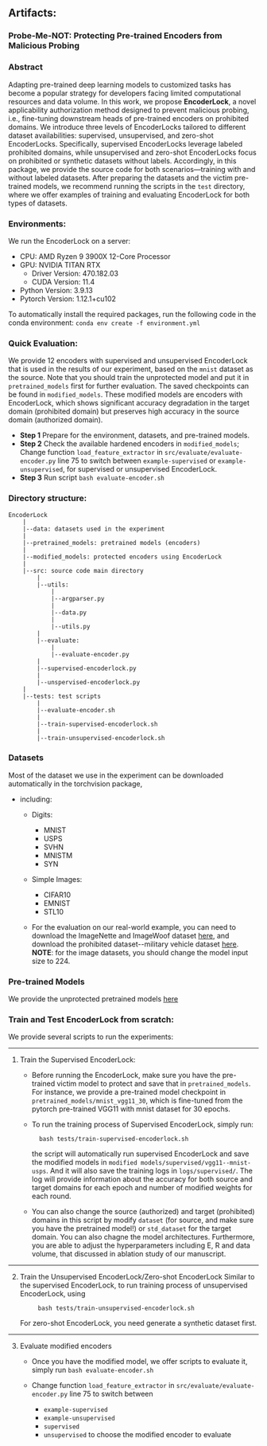 ## Artifacts: 
### Probe-Me-NOT: Protecting Pre-trained Encoders from Malicious Probing

### Abstract
Adapting pre-trained deep learning models to customized tasks has become a popular strategy for developers facing limited computational resources and data volume. In this work, we propose **EncoderLock**, a novel applicability authorization method designed to prevent malicious probing, i.e., fine-tuning downstream heads of pre-trained encoders on prohibited domains. We introduce three levels of EncoderLocks tailored to different dataset availabilities: supervised, unsupervised, and zero-shot EncoderLocks. Specifically, supervised EncoderLocks leverage labeled prohibited domains, while unsupervised and zero-shot EncoderLocks focus on prohibited or synthetic datasets without labels. Accordingly, in this package, we provide the source code for both scenarios—training with and without labeled datasets. After preparing the datasets and the victim pre-trained models, we recommend running the scripts in the `test` directory, where we offer examples of training and evaluating EncoderLock for both types of datasets.

### Environments:
We run the EncoderLock on a server:

- CPU: AMD Ryzen 9 3900X 12-Core Processor
- GPU: NVIDIA TITAN RTX 
    -  Driver Version: 470.182.03   
    -  CUDA Version: 11.4  
- Python Version: 3.9.13
- Pytorch Version: 1.12.1+cu102

To automatically install the required packages, run the following code in the conda environment:
    ```conda env create -f environment.yml```

### Quick Evaluation:
We provide $12$ encoders with supervised and unsupervised EncoderLock that is used in the results of our experiment, based on the `mnist` dataset as the source. Note that you should train the unprotected model and put it in `pretrained_models` first for further evaluation. The saved checkpoints can be found in `modified_models`.
These modified models are encoders with EncoderLock, which shows significant accuracy degradation in the target domain (prohibited domain) but preserves high accuracy in the source domain (authorized domain).

- **Step 1** Prepare for the environment, datasets, and pre-trained models.
- **Step 2** Check the available hardened encoders in `modified_models`; Change function `load_feature_extractor` in `src/evaluate/evaluate-encoder.py` line 75 to switch between `example-supervised` or `example-unsupervised`, for supervised or unsupervised EncoderLock.
- **Step 3** Run script `bash evaluate-encoder.sh`

### Directory structure:
```
EncoderLock
    |
    |--data: datasets used in the experiment
    |
    |--pretrained_models: pretrained models (encoders)
    |
    |--modified_models: protected encoders using EncoderLock
    |
    |--src: source code main directory
        |
        |--utils:
            |
            |--argparser.py
            |
            |--data.py
            |
            |--utils.py
        |
        |--evaluate:
            |
            |--evaluate-encoder.py
        |
        |--supervised-encoderlock.py
        |
        |--unspervised-encoderlock.py
    |
    |--tests: test scripts
        |
        |--evaluate-encoder.sh
        |
        |--train-supervised-encoderlock.sh
        |
        |--train-unsupervised-encoderlock.sh
```

### Datasets
Most of the dataset we use in the experiment can be downloaded automatically in the torchvision package, 
- including: 
    - Digits:
        - MNIST
        - USPS
        - SVHN
        - MNISTM
        - SYN
    - Simple Images:
        - CIFAR10
        - EMNIST
        - STL10

    - For the evaluation on our real-world example, you can need to download the ImageNette and ImageWoof dataset [here](https://github.com/fastai/imagenette), and download the prohibited dataset--military vehicle dataset [here](https://www.kaggle.com/datasets/amanrajbose/millitary-vechiles). 
**NOTE**: for the image datasets, you should change the model input size to $224$.


### Pre-trained Models 
We provide the unprotected pretrained models [here](https://drive.google.com/drive/folders/1GOwsVl8K6qLoFWJ57geFv5oWrfcNgMOs?usp=sharing)

### Train and Test EncoderLock from scratch:
We provide several scripts to run the experiments:

----
1. Train the Supervised EncoderLock:
    - Before running the EncoderLock, make sure you have the pre-trained victim model to protect and save that in `pretrained_models`. For instance, we provide a pre-trained model checkpoint in `pretrained_models/mnist_vgg11_30`, which is fine-tuned from the pytorch pre-trained VGG11 with mnist dataset for 30 epochs.

    - To run the training process of Supervised EncoderLock, simply run:

            bash tests/train-supervised-encoderlock.sh

        the script will automatically run supervised EncoderLock and save the modified models in `modified models/supervised/vgg11--mnist-usps`. And it will also save the training logs in `logs/supervised/`. The log will provide information about the accuracy for both source and target domains for each epoch and number of modified weights for each round.

    - You can also change the source (authorized) and target (prohibited) domains in this script by modify `dataset` (for source, and make sure you have the pretrained model!) or `std_dataset` for the target domain. You can also chagne the model architectures.
    Furthermore, you are able to adjust the hyperparameters including E, R and data volume, that discussed in ablation study of our manuscript.
----
2. Train the Unsupervised EncoderLock/Zero-shot EncoderLock
    Similar to the supervised EncoderLock, to run training process of unsupervised EncoderLock, using 

            bash tests/train-unsupervised-encoderlock.sh

    For zero-shot EncoderLock, you need generate a synthetic dataset first.

----
3. Evaluate modified encoders
    - Once you have the modified model, we offer scripts to evaluate it, simply run 
          ```bash evaluate-encoder.sh```

    - Change function `load_feature_extractor` in `src/evaluate/evaluate-encoder.py` line 75 to switch between 
        - `example-supervised`
        - `example-unsupervised`  
        - `supervised`
        - `unsupervised`
        to choose the modified encoder to evaluate



